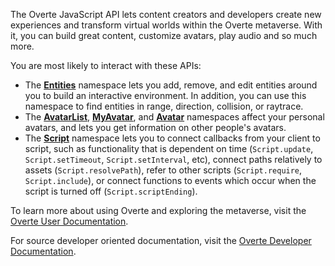 The Overte JavaScript API lets content creators and developers create new experiences and transform virtual worlds within the Overte metaverse. With it, you can build great content, customize avatars, play audio and so much more.

You are most likely to interact with these APIs:

* The **[Entities](Entities.html)** namespace lets you add, remove, and edit entities around you to build an interactive environment. In addition, you can use this namespace to find entities in range, direction, collision, or raytrace.
* The **[AvatarList](AvatarList.html)**, **[MyAvatar](MyAvatar.html)**, and **[Avatar](Avatar.html)** namespaces affect your personal avatars, and lets you get information on other people's avatars.
* The **[Script](Script.html)** namespace lets you to connect callbacks from your client to script, such as functionality that is dependent on time (`Script.update`, `Script.setTimeout`, `Script.setInterval`, etc), connect paths relatively to assets (`Script.resolvePath`), refer to other scripts (`Script.require`, `Script.include`), or connect functions to events which occur when the script is turned off (`Script.scriptEnding`).

To learn more about using Overte and exploring the metaverse, visit the [Overte User Documentation](https://docs.vircadia.com).

For source developer oriented documentation, visit the [Overte Developer Documentation](https://docs.vircadia.dev).
